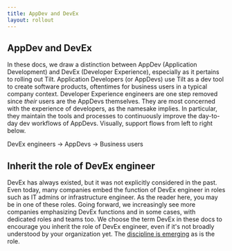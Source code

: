 ```yaml
---
title: AppDev and DevEx
layout: rollout
---
```


## AppDev and DevEx

In these docs, we draw a distinction between AppDev (Application Development) and DevEx (Developer Experience), especially as it pertains to rolling out Tilt. Application Developers (or AppDevs) use Tilt as a dev tool to create software products, oftentimes for business users in a typical company context. Developer Experience engineers are one step removed since _their_ users are the AppDevs themselves. They are most concerned with the experience of developers, as the namesake implies. In particular, they maintain the tools and processes to continuously improve the day-to-day dev workflows of AppDevs. Visually, support flows from left to right below.

DevEx engineers -> AppDevs -> Business users

## Inherit the role of DevEx engineer

DevEx has always existed, but it was not explicitly considered in the past. Even today, many companies embed the function of DevEx engineer in roles such as IT admins or infrastructure engineer. As the reader here, you may be in one of these roles. Going forward, we increasingly see more companies emphasizing DevEx functions and in some cases, with dedicated roles and teams too. We choose the term DevEx in these docs to encourage you inherit the role of DevEx engineer, even if it's not broadly understood by your organization yet. The [discipline is emerging](../rollout/missing-devex-book) as is the role.
